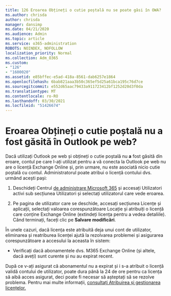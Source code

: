 ```yaml
---
title: 126 Eroarea Obțineți o cutie poștală nu se poate găsi în OWA?
ms.author: chrisda
author: chrisda
manager: dansimp
ms.date: 04/21/2020
ms.audience: Admin
ms.topic: article
ms.service: o365-administration
ROBOTS: NOINDEX, NOFOLLOW
localization_priority: Normal
ms.collection: Adm_O365
ms.custom:
- "126"
- "1600020"
ms.assetid: e85bffec-e5ad-418a-8561-dab6257e1864
ms.openlocfilehash: 6bab821aaa3b50c365ef5d25a61bca195c76d7ce
ms.sourcegitcommit: e552d65aac79433a911723412bf1252d20d3f0da
ms.translationtype: MT
ms.contentlocale: ro-RO
ms.lasthandoff: 03/30/2021
ms.locfileid: "51426674"
---
```

# <a name="getting-a-mailbox-not-found-error-in-outlook-on-the-web"></a>Eroarea Obțineți o cutie poștală nu a fost găsită în Outlook pe web?

Dacă utilizați Outlook pe web și obțineți o cutie poștală nu **a** fost găsită din eroare, contul pe care l-ați utilizat pentru a vă conecta la Outlook pe web nu are o licență Exchange Online și, prin urmare, nu este asociată nicio cutie poștală cu contul. Administratorul poate atribui o licență contului dvs. urmând acești pași:

1. Deschideți Centrul [de administrare Microsoft 365](https://portal.office.com/adminportal/home#/homepage) și  accesați Utilizatori activi sub secțiunea Utilizatori și selectați utilizatorul care vede eroarea. 

2. Pe pagina de utilizator care  se deschide, accesați secțiunea  Licențe și aplicații, selectați valoarea corespunzătoare Locație și atribuiți o licență care conține Exchange Online (extindeți licența pentru a vedea detaliile). Când terminați, faceți clic pe **Salvare modificări**.

În unele cazuri, dacă licența este atribuită deja unui cont de utilizator, eliminarea și reatriburea licenței ajută la rezolvarea problemei și asigurarea corespunzătoare a accesului la aceasta în sistem: 

- Verificați dacă abonamentele dvs. M365 Exchange Online (și altele, dacă aveți) sunt curente și nu au expirat recent.

După ce v-ați asigurat că abonamentul nu a expirat și i s-a atribuit o licență validă contului de utilizator, poate dura până la 24 de ore pentru ca licența să aibă acces asigurat, deci poate fi necesar să așteptați să se rezolve problema. Pentru mai multe informații, [consultați Atribuirea și gestionarea licențelor.](https://docs.microsoft.com/deployoffice/overview-licensing-activation-microsoft-365-apps#assign-and-manage-licenses)